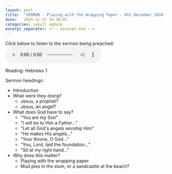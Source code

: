 ```yaml
---
layout: post
title:  "SERMON - Playing with the Wrapping Paper - 8th December 2024 - Oban Free Church of Scotland "
date:   2024-11-17 19:30:07
categories: jekyll update
excerpt_separator: <!-- excerpt-end -->
---
```

Click below to listen to the sermon being preached:
<audio controls>
<source src="/media/wrapping.mp3" type="audio/mpeg">
Your browser does not support the audio element.
</audio>

Reading: Hebrews 1

Sermon headings:
* Introduction
* What were they doing?
  * Jesus, a prophet?
  * Jesus, an angel?
* What does God have to say?
  * "You are my Son"
  * "I will be to Him a Father..."
  * "Let all God's angels worship Him"
  * "He makes His angels..."
  * "Your throne, O God..."
  * "You, Lord, laid the foundation..."
  * "Sit at my right hand..."
* Why does this matter?
  * Playing with the wrapping paper
  * Mud pies in the slum, or a sandcastle at the beach?
